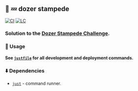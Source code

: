 ## :hamster: :zzz: **dozer stampede**

[![CI][ci-shield]][ci-url]
[![LC][lc-shd]][lc-url]

### Solution to the [Dozer Stampede Challenge](SPECIFICATION.md).

### :rocket: Usage

#### See [`justfile`](justfile) for all development and deployment commands.

### :arrow_down: Dependencies

- [`just`](https://just.systems/) - command runner.

[ci-shield]: https://img.shields.io/github/actions/workflow/status/tensorush/Dozer-Stampede-Challenge/ci.yaml?branch=main&style=for-the-badge&logo=github&label=CI&labelColor=black
[ci-url]: https://github.com/tensorush/Dozer-Stampede-Challenge/blob/main/.github/workflows/ci.yaml
[lc-shd]: https://img.shields.io/github/license/tensorush/dozer-stampede.svg?style=for-the-badge&labelColor=black
[lc-url]: https://github.com/tensorush/dozer-stampede/blob/main/LICENSE.md
